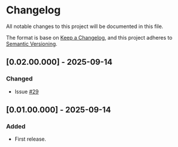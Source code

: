 # Changelog
All notable changes to this project will be documented in this file.

The format is base on [Keep a Changelog](https://keepachangelog.com/en/1.1.0/), and this project adheres to [Semantic Versioning](https://semver.org/spec/v2.0.0.html).


## [0.02.00.000] - 2025-09-14
### Changed
- Issue [#29](https://github.com/j3-signalroom/cc-clients-lib/issues/29)

## [0.01.00.000] - 2025-09-14
### Added
- First release.
